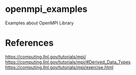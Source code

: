# openmpi_examples
Examples about OpenMPI Library

# References
https://computing.llnl.gov/tutorials/mpi/
https://computing.llnl.gov/tutorials/mpi/#Derived_Data_Types
https://computing.llnl.gov/tutorials/mpi/exercise.html
